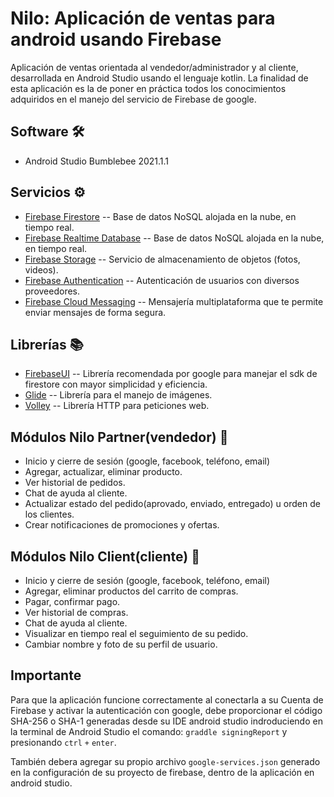 ﻿# Nilo: Aplicación de ventas para android usando Firebase
 
Aplicación de ventas orientada al vendedor/administrador y al  cliente,  desarrollada en Android Studio usando el lenguaje kotlin. La finalidad de esta aplicación es la de poner en práctica todos los conocimientos adquiridos en el manejo del servicio de Firebase de google.

## Software :hammer_and_wrench:

* Android Studio  Bumblebee 2021.1.1

## Servicios  	:gear:

* [Firebase Firestore](https://firebase.google.com/docs/firestore/quickstart) -- Base de datos NoSQL alojada en la nube, en tiempo real.
* [Firebase Realtime Database](https://firebase.google.com/docs/database/android/start) -- Base de datos NoSQL alojada en la nube, en tiempo real.
* [Firebase Storage](https://firebase.google.com/docs/storage/android/start) -- Servicio de almacenamiento de objetos (fotos, videos).
* [Firebase Authentication](https://firebase.google.com/docs/auth?hl=es-419) -- Autenticación de usuarios con diversos proveedores.
* [Firebase Cloud Messaging](https://firebase.google.com/docs/cloud-messaging?hl=es-419) -- Mensajería multiplataforma que te permite enviar mensajes de forma segura.

## Librerías :books:
 
* [FirebaseUI](https://github.com/firebase/FirebaseUI-Android) -- Librería recomendada por google para manejar el sdk de firestore  con mayor simplicidad y eficiencia.
* [Glide](https://github.com/bumptech/glide) -- Librería para el manejo de imágenes.
* [Volley](https://google.github.io/volley/) -- Librería HTTP para peticiones web. 

## Módulos Nilo Partner(vendedor) 	:iphone:
* Inicio y cierre  de sesión (google, facebook, teléfono, email)
* Agregar, actualizar, eliminar producto.
* Ver historial de pedidos.
* Chat de ayuda al cliente.
* Actualizar estado del pedido(aprovado, enviado, entregado) u orden de los clientes.
* Crear notificaciones de promociones y ofertas.

## Módulos Nilo Client(cliente) 	:iphone:
* Inicio y cierre de sesión (google, facebook, teléfono, email)
* Agregar, eliminar productos del carrito de compras.
* Pagar, confirmar pago.
* Ver historial de compras.
* Chat de ayuda al cliente.
* Visualizar en tiempo real el seguimiento de su pedido.
* Cambiar nombre y foto de su perfil de usuario. 

## Importante 

Para que la aplicación funcione correctamente al conectarla a su Cuenta de Firebase y activar la autenticación con google, debe proporcionar el código SHA-256 o SHA-1 generadas desde su IDE android studio indroduciendo en la terminal de Android Studio el comando: ```graddle signingReport```
y presionando ```ctrl``` ```+``` ```enter```.

También debera agregar su propio archivo ```google-services.json``` generado en la configuración de su proyecto de firebase, dentro de la aplicación en android studio.

